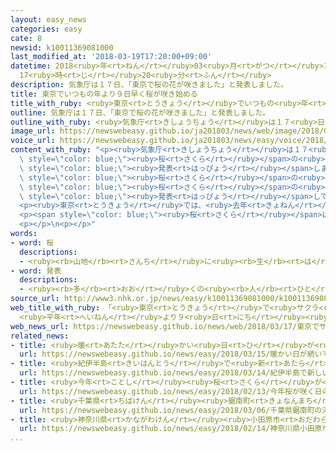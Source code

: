 ```yaml
---
layout: easy_news
categories: easy
cate: 8
newsid: k10011369081000
last_modified_at: '2018-03-19T17:20:00+09:00'
datetime: 2018<ruby>年<rt>ねん</rt></ruby>03<ruby>月<rt>がつ</rt></ruby>19<ruby>日<rt>にち</rt></ruby>
  17<ruby>時<rt>じ</rt></ruby>20<ruby>分<rt>ふん</rt></ruby>
description: 気象庁は１７日、「東京で桜の花が咲きました」と発表しました。
title: 東京でいつもの年より９日早く桜が咲き始める
title_with_ruby: <ruby>東京<rt>とうきょう</rt></ruby>でいつもの<ruby>年<rt>とし</rt></ruby>より<ruby>９日<rt>ここのか</rt></ruby><ruby>早<rt>はや</rt></ruby>く<ruby>桜<rt>さくら</rt></ruby>が<ruby>咲<rt>さ</rt></ruby>き<ruby>始<rt>はじ</rt></ruby>める
outline: 気象庁は１７日、「東京で桜の花が咲きました」と発表しました。
outline_with_ruby: <ruby>気象庁<rt>きしょうちょう</rt></ruby>は１７<ruby>日<rt>にち</rt></ruby>、「<ruby>東京<rt>とうきょう</rt></ruby>で<ruby>桜<rt>さくら</rt></ruby>の<ruby>花<rt>はな</rt></ruby>が<ruby>咲<rt>さ</rt></ruby>きました」と<ruby>発表<rt>はっぴょう</rt></ruby>しました。
image_url: https://newswebeasy.github.io/ja201803/news/web/image/2018/03/17/K10011369081_1803171453_1803171454_01_02.jpg
voice_url: https://newswebeasy.github.io/ja201803/news/easy/voice/2018/03/19/k10011369081000.mp3
content_with_ruby: "<p><ruby>気象庁<rt>きしょうちょう</rt></ruby>は１７<ruby>日<rt>にち</rt></ruby>、「<ruby>東京<rt>とうきょう</rt></ruby>で<span\
  \ style=\"color: blue;\"><ruby>桜<rt>さくら</rt></ruby></span>の<ruby>花<rt>はな</rt></ruby>が<ruby>咲<rt>さ</rt></ruby>きました」と<span\
  \ style=\"color: blue;\"><ruby>発表<rt>はっぴょう</rt></ruby></span>しました。</p>\n<p><ruby>気象庁<rt>きしょうちょう</rt></ruby>は<ruby>毎年<rt>まいとし</rt></ruby>、<ruby>東京<rt>とうきょう</rt></ruby>の<span\
  \ style=\"color: blue;\"><ruby>桜<rt>さくら</rt></ruby></span>の<ruby>花<rt>はな</rt></ruby>が<ruby>咲<rt>さ</rt></ruby>いたかどうか、<ruby>靖国神社<rt>やすくにじんじゃ</rt></ruby>にあるソメイヨシノという<span\
  \ style=\"color: blue;\"><ruby>桜<rt>さくら</rt></ruby></span>の<ruby>木<rt>き</rt></ruby>を<ruby>調<rt>しら</rt></ruby>べて<span\
  \ style=\"color: blue;\"><ruby>発表<rt>はっぴょう</rt></ruby></span>しています。１７<ruby>日<rt>にち</rt></ruby><ruby>午後<rt>ごご</rt></ruby>には、６つ<ruby>以上<rt>いじょう</rt></ruby>の<ruby>花<rt>はな</rt></ruby>が<ruby>咲<rt>さ</rt></ruby>いていました。</p>\n\
  <p><ruby>東京<rt>とうきょう</rt></ruby>では、<ruby>去年<rt>きょねん</rt></ruby>より<ruby>４日<rt>よっか</rt></ruby>、いつもの<ruby>年<rt>とし</rt></ruby>より<ruby>９日<rt>ここのか</rt></ruby><ruby>早<rt>はや</rt></ruby>く<ruby>咲<rt>さ</rt></ruby>きました。<ruby>気象庁<rt>きしょうちょう</rt></ruby>は、<ruby>東京<rt>とうきょう</rt></ruby>では<ruby>先週<rt>せんしゅう</rt></ruby>２０℃<ruby>以上<rt>いじょう</rt></ruby>の<ruby>暖<rt>あたた</rt></ruby>かい<ruby>日<rt>ひ</rt></ruby>が<ruby>続<rt>つづ</rt></ruby>いたため、<ruby>早<rt>はや</rt></ruby>く<ruby>咲<rt>さ</rt></ruby>いたと<ruby>考<rt>かんが</rt></ruby>えています。<ruby>咲<rt>さ</rt></ruby>き<ruby>始<rt>はじ</rt></ruby>めてから１<ruby>週間<rt>しゅうかん</rt></ruby>から<ruby>１０日<rt>とおか</rt></ruby>ぐらいすると、たくさん<ruby>花<rt>はな</rt></ruby>が<ruby>咲<rt>さ</rt></ruby>いてきれいです。</p>\n\
  <p><span style=\"color: blue;\"><ruby>桜<rt>さくら</rt></ruby></span>は、１６<ruby>日<rt>にち</rt></ruby>までに<ruby>高知県<rt>こうちけん</rt></ruby>と<ruby>宮崎県<rt>みやざきけん</rt></ruby>で<ruby>咲<rt>さ</rt></ruby>き<ruby>始<rt>はじ</rt></ruby>めています。１７<ruby>日<rt>にち</rt></ruby>は<ruby>鹿児島県<rt>かごしまけん</rt></ruby>や<ruby>長崎県<rt>ながさきけん</rt></ruby>、<ruby>熊本県<rt>くまもとけん</rt></ruby>でも<ruby>咲<rt>さ</rt></ruby>きました。</p>\n\
  <p></p>\n<p></p>"
words:
- word: 桜
  descriptions:
  - <ruby><rb>山地</rb><rt>さんち</rt></ruby>に<ruby><rb>生</rb><rt>は</rt></ruby>え、<ruby><rb>公園</rb><rt>こうえん</rt></ruby>や<ruby><rb>庭</rb><rt>にわ</rt></ruby>にも<ruby><rb>植</rb><rt>う</rt></ruby>える<ruby><rb>木</rb><rt>き</rt></ruby>。ソメイヨシノ・シダレザクラ・ヤマザクラなど<ruby><rb>種類</rb><rt>しゅるい</rt></ruby>が<ruby><rb>多</rb><rt>おお</rt></ruby>い。<ruby><rb>春</rb><rt>はる</rt></ruby>、うすもも<ruby><rb>色</rb><rt>いろ</rt></ruby>の<ruby><rb>美</rb><rt>うつく</rt></ruby>しい<ruby><rb>花</rb><rt>はな</rt></ruby>が<ruby><rb>咲</rb><rt>さ</rt></ruby>く。<ruby><rb>日本</rb><rt>にっぽん</rt></ruby>の「<ruby><rb>国花</rb><rt>こっか</rt></ruby>」とされる。
- word: 発表
  descriptions:
  - <ruby><rb>多</rb><rt>おお</rt></ruby>くの<ruby><rb>人</rb><rt>ひと</rt></ruby>に<ruby><rb>広</rb><rt>ひろ</rt></ruby>く<ruby><rb>知</rb><rt>し</rt></ruby>らせること。
source_url: http://www3.nhk.or.jp/news/easy/k10011369081000/k10011369081000.html
web_title_with_ruby: 「<ruby>東京<rt>とうきょう</rt></ruby>で<ruby>サクラ<rt>さくら</rt></ruby>が<ruby>開花<rt>かいか</rt></ruby>」<ruby>気象庁<rt>きしょうちょう</rt></ruby>
  <ruby>平年<rt>へいねん</rt></ruby>より９<ruby>日<rt>にち</rt></ruby><ruby>早<rt>はや</rt></ruby>く
web_news_url: https://newswebeasy.github.io/news/web/2018/03/17/東京でサクラが開花気象庁-平年より9日早く
related_news:
- title: <ruby>暖<rt>あたた</rt></ruby>かい<ruby>日<rt>ひ</rt></ruby>が<ruby>続<rt>つづ</rt></ruby>いて<ruby>桜<rt>さくら</rt></ruby>が<ruby>咲<rt>さ</rt></ruby>く<ruby>日<rt>ひ</rt></ruby>が<ruby>早<rt>はや</rt></ruby>くなりそう
  url: https://newswebeasy.github.io/news/easy/2018/03/15/暖かい日が続いて桜が咲く日が早くなりそう
- title: <ruby>紀伊半島<rt>きいはんとう</rt></ruby>で<ruby>新<rt>あたら</rt></ruby>しい<ruby>野生<rt>やせい</rt></ruby>の<ruby>桜<rt>さくら</rt></ruby>が<ruby>見<rt>み</rt></ruby>つかる
  url: https://newswebeasy.github.io/news/easy/2018/03/14/紀伊半島で新しい野生の桜が見つかる
- title: <ruby>今年<rt>ことし</rt></ruby><ruby>桜<rt>さくら</rt></ruby>が<ruby>咲<rt>さ</rt></ruby>く<ruby>日<rt>ひ</rt></ruby>の<ruby>予想<rt>よそう</rt></ruby>　「いつもの<ruby>年<rt>とし</rt></ruby>とほとんど<ruby>同<rt>おな</rt></ruby>じ」
  url: https://newswebeasy.github.io/news/easy/2018/02/13/今年桜が咲く日の予想-いつもの年とほとんど同じ
- title: <ruby>千葉県<rt>ちばけん</rt></ruby><ruby>鋸南町<rt>きょなんまち</rt></ruby>の「<ruby>河津桜<rt>かわづざくら</rt></ruby>」がきれいに<ruby>咲<rt>さ</rt></ruby>く
  url: https://newswebeasy.github.io/news/easy/2018/03/06/千葉県鋸南町の河津桜がきれいに咲く
- title: <ruby>神奈川県<rt>かながわけん</rt></ruby><ruby>小田原市<rt>おだわらし</rt></ruby>で「<ruby>梅<rt>うめ</rt></ruby>まつり」　<ruby>梅<rt>うめ</rt></ruby>の<ruby>花<rt>はな</rt></ruby>がきれいに<ruby>咲<rt>さ</rt></ruby>く
  url: https://newswebeasy.github.io/news/easy/2018/02/14/神奈川県小田原市で梅まつり-梅の花がきれいに咲く
...
```

